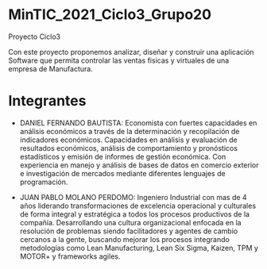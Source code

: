 # MinTIC_2021_Ciclo3_Grupo20
Proyecto Ciclo3

Con este proyecto proponemos analizar, diseñar y construir una aplicación Software que permita controlar las ventas fisicas y virtuales de una empresa de Manufactura.

# Integrantes
 - DANIEL FERNANDO BAUTISTA: Economista con fuertes
capacidades en análisis económicos a
través de la determinación y recopilación de
indicadores económicos. Capacidades en
análisis y evaluación de resultados
económicos, análisis de comportamiento y
pronósticos estadísticos y emisión de
informes de gestión económica. Con
experiencia en manejo y análisis de bases
de datos en comercio exterior e
investigación de mercados mediante
diferentes lenguajes de programación.

- JUAN PABLO MOLANO PERDOMO: Ingeniero Industrial con mas de 4 años liderando transformaciones de excelencia operacional y culturales de forma integral y estratégica a todos los procesos productivos de la compañía. Desarrollando una cultura organizacional enfocada en la resolución de problemas siendo facilitadores y agentes de cambio cercanos a la gente, buscando mejorar los procesos integrando metodologías como Lean Manufacturing, Lean Six Sigma, Kaizen, TPM y MOTOR+ y frameworks agiles.
